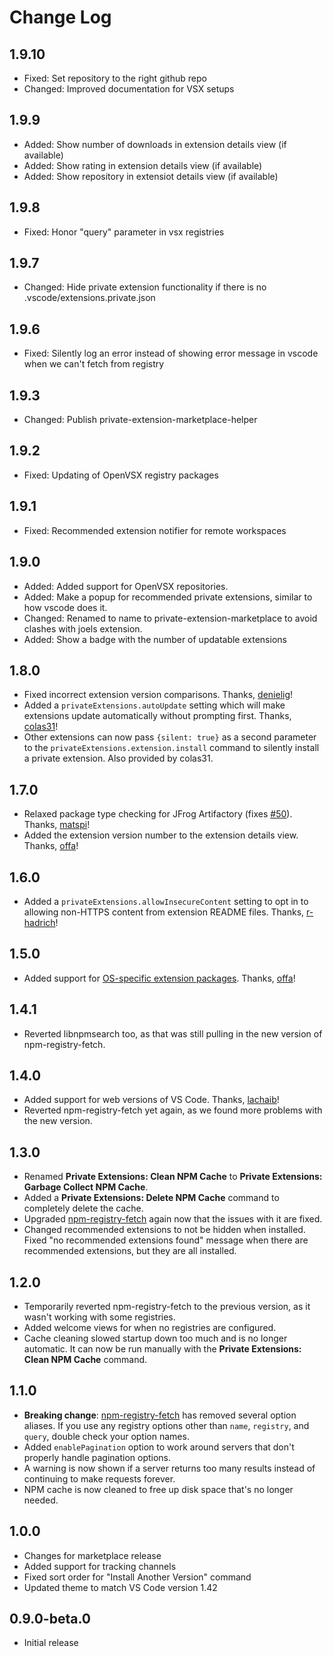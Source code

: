 # Change Log

## 1.9.10

-   Fixed: Set repository to the right github repo
-   Changed: Improved documentation for VSX setups

## 1.9.9

-   Added: Show number of downloads in extension details view (if available)
-   Added: Show rating in extension details view (if available)
-   Added: Show repository in extensiot details view (if available)

## 1.9.8

-   Fixed: Honor "query" parameter in vsx registries

## 1.9.7

-   Changed: Hide private extension functionality if there is no .vscode/extensions.private.json

## 1.9.6

-   Fixed: Silently log an error instead of showing error message in vscode when we can't fetch from registry

## 1.9.3

-   Changed: Publish private-extension-marketplace-helper

## 1.9.2

-   Fixed: Updating of OpenVSX registry packages

## 1.9.1

-   Fixed: Recommended extension notifier for remote workspaces

## 1.9.0

-   Added: Added support for OpenVSX repositories.
-   Added: Make a popup for recommended private extensions, similar to how vscode does it.
-   Changed: Renamed to name to private-extension-marketplace to avoid clashes with joels extension.
-   Added: Show a badge with the number of updatable extensions

## 1.8.0

-   Fixed incorrect extension version comparisons. Thanks, [denielig](https://github.com/denielig)!
-   Added a `privateExtensions.autoUpdate` setting which will make extensions update automatically without prompting first.
    Thanks, [colas31](https://github.com/colas31)!
-   Other extensions can now pass `{silent: true}` as a second parameter to the `privateExtensions.extension.install`
    command to silently install a private extension. Also provided by colas31.

## 1.7.0

-   Relaxed package type checking for JFrog Artifactory (fixes [#50](https://github.com/joelspadin-garmin/vscode-private-extension-manager/issues/50)).
    Thanks, [matspi](https://github.com/matspi)!
-   Added the extension version number to the extension details view. Thanks, [offa](https://github.com/offa)!

## 1.6.0

-   Added a `privateExtensions.allowInsecureContent` setting to opt in to allowing non-HTTPS content from extension README files.
    Thanks, [r-hadrich](https://github.com/r-hadrich)!

## 1.5.0

-   Added support for [OS-specific extension packages](https://github.com/joelspadin-garmin/vscode-private-extension-manager/tree/master/extension#os-specific-extensions).
    Thanks, [offa](https://github.com/offa)!

## 1.4.1

-   Reverted libnpmsearch too, as that was still pulling in the new version of npm-registry-fetch.

## 1.4.0

-   Added support for web versions of VS Code. Thanks, [lachaib](https://github.com/lachaib)!
-   Reverted npm-registry-fetch yet again, as we found more problems with the new version.

## 1.3.0

-   Renamed **Private Extensions: Clean NPM Cache** to **Private Extensions: Garbage Collect NPM Cache**.
-   Added a **Private Extensions: Delete NPM Cache** command to completely delete the cache.
-   Upgraded [npm-registry-fetch](https://github.com/npm/npm-registry-fetch#-fetch-options) again
    now that the issues with it are fixed.
-   Changed recommended extensions to not be hidden when installed. Fixed "no recommended extensions found"
    message when there are recommended extensions, but they are all installed.

## 1.2.0

-   Temporarily reverted npm-registry-fetch to the previous version, as it wasn't working with some registries.
-   Added welcome views for when no registries are configured.
-   Cache cleaning slowed startup down too much and is no longer automatic. It can
    now be run manually with the **Private Extensions: Clean NPM Cache** command.

## 1.1.0

-   **Breaking change**: [npm-registry-fetch](https://github.com/npm/npm-registry-fetch#-fetch-options)
    has removed several option aliases. If you use any registry options other than
    `name`, `registry`, and `query`, double check your option names.
-   Added `enablePagination` option to work around servers that don't properly handle pagination options.
-   A warning is now shown if a server returns too many results instead of continuing to make requests forever.
-   NPM cache is now cleaned to free up disk space that's no longer needed.

## 1.0.0

-   Changes for marketplace release
-   Added support for tracking channels
-   Fixed sort order for "Install Another Version" command
-   Updated theme to match VS Code version 1.42

## 0.9.0-beta.0

-   Initial release
